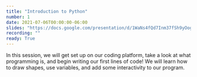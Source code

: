 ```yaml
---
title: "Introduction to Python"
number: 1
date: 2021-07-06T00:00:00-06:00
slides: "https://docs.google.com/presentation/d/1WaNs4fQd7Inm37fSh9yOogvRxnIKfYJTryDneWN7CP8/edit?usp=sharing"
recording: ""
ready: True
---
```


 In this session, we will get set up on our coding platform, take a look at what programming is, and begin writing our first lines of code! We will learn how to draw shapes, use variables, and add some interactivity to our program.
